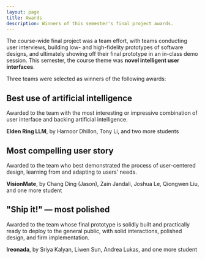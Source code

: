 ```yaml
---
layout: page
title: Awards
description: Winners of this semester's final project awards.
---
```


The course-wide final project was a team effort, with teams conducting user interviews, building low- and high-fidelity prototypes of software designs, and ultimately showing off their final prototype in an in-class demo session. This semester, the course theme was **novel intelligent user interfaces**.

Three teams were selected as winners of the following awards:

## Best use of artificial intelligence

Awarded to the team with the most interesting or impressive combination of user interface and backing artificial intelligence.

**Elden Ring LLM**, by Harnoor Dhillon, Tony Li, and two more students

## Most compelling user story

Awarded to the team who best demonstrated the process of user-centered design, learning from and adapting to users' needs.

**VisionMate**, by Chang Ding (Jason), Zain Jandali, Joshua Le, Qiongwen Liu, and one more student

## "Ship it!" — most polished

Awarded to the team whose final prototype is solidly built and practically ready to deploy to the general public, with solid interactions, polished design, and firm implementation.

**Ireonada**, by Sriya Kalyan, Liwen Sun, Andrea Lukas, and one more student
